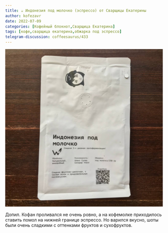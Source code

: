 ```yaml
---
title: ☕️ Индонезия под молочко (эспрессо) от Сварщицы Екатерины
author: kofezavr
date: 2022-07-09
categories: [Кофейный блокнот,Сварщица Екатерина]
tags: [кофе,сварщица екатерина,обжарка под эспрессо]
telegram-discussion: coffeesaurus/433
--- 
```

![Индонезия под молочко (эспрессо) от Сварщицы Екатерины](/assets/img/posts/22/07/indonesia-pod-molochko.jpg)

Допил. Кофан проливался не очень ровно, а на кофемолке приходилось ставить помол на нижней границе эспрессо. Но варился вкусно, шоты были очень сладкими с оттенками фруктов и сухофруктов. 